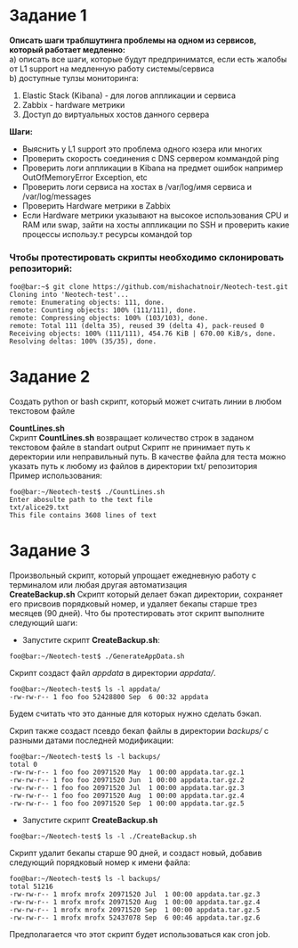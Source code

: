 # Задание 1

**Описать шаги траблшутинга проблемы на одном из сервисов, который работает медленно:**  
 a) описать все шаги, которые будут предприниматся, если есть жалобы от L1 support на медленную работу системы/сервиса  
 b) доступные тулзы мониторинга:  

   1) Elastic Stack (Kibana) - для логов аппликации и сервиса  
   2) Zabbix - hardware метрики  
   3) Доступ до виртуальных хостов данного сервера  

**Шаги:**

* Выяснить у L1 support это проблема одного юзера или многих
* Проверить скорость соединения с DNS сервером коммандой ping
* Проверить логи аппликации в Kibana на предмет ошибок например OutOfMemoryError Exception, etc
* Проверить логи сервиса на хостах в /var/log/имя сервиса и /var/log/messages
* Проверить Hardware метрики в Zabbix
* Если Hardware метрики указывают на высокое использования CPU и RAM или swap, зайти на хосты аппликации по SSH и проверить какие процессы использу.т ресурсы командой top 


### Чтобы протестировать скрипты необходимо склонировать репозиторий:  

```console
foo@bar:~$ git clone https://github.com/mishachatnoir/Neotech-test.git
Cloning into 'Neotech-test'...
remote: Enumerating objects: 111, done.
remote: Counting objects: 100% (111/111), done.
remote: Compressing objects: 100% (103/103), done.
remote: Total 111 (delta 35), reused 39 (delta 4), pack-reused 0
Receiving objects: 100% (111/111), 454.76 KiB | 670.00 KiB/s, done.
Resolving deltas: 100% (35/35), done.
```


# Задание 2 
Создать python or bash скрипт, который может считать линии в любом текстовом файле  

**CountLines.sh**  
Скрипт **CountLines.sh** возвращает количество строк в заданом текстовом файле в standart output
Скрипт не принимает путь к деректории или неправильный путь. 
В качестве файла для теста можно указать путь к любому из файлов в директории txt/ репозитория
Пример использования:  

```console
foo@bar:~/Neotech-test$ ./CountLines.sh 
Enter abosulte path to the text file
txt/alice29.txt
This file contains 3608 lines of text
```


# Задание 3  
Произвольный скрипт, который упрощает ежедневную работу с терминалом или любая другая автоматизация   
**CreateBackup.sh**
Скрипт который делает бэкап директории,  сохраняет его присвоив порядковый номер, и удаляет бекапы старше трез месяцев (90 дней).
Что бы протестировать этот скрипт выполните следующий шаги: 

* Запустите скрипт **CreateBackup.sh**:  
```console
foo@bar:~/Neotech-test$ ./GenerateAppData.sh 
````
Скрипт создаст файл *appdata* в директории *appdata/*.  
```console
foo@bar:~/Neotech-test$ ls -l appdata/
-rw-rw-r-- 1 foo foo 52428800 Sep  6 00:32 appdata
````
Будем считать что это данные для которых нужно сделать бэкап.

Скрип также создаст псевдо бекап файлы в директории *backups/* с разными датами последней модификации:

```console
foo@bar:~/Neotech-test$ ls -l backups/
total 0
-rw-rw-r-- 1 foo foo 20971520 May  1 00:00 appdata.tar.gz.1
-rw-rw-r-- 1 foo foo 20971520 Jun  1 00:00 appdata.tar.gz.2
-rw-rw-r-- 1 foo foo 20971520 Jul  1 00:00 appdata.tar.gz.3
-rw-rw-r-- 1 foo foo 20971520 Aug  1 00:00 appdata.tar.gz.4
-rw-rw-r-- 1 foo foo 20971520 Sep  1 00:00 appdata.tar.gz.5

````

* Запустите скрипт **CreateBackup.sh**  

```console
foo@bar:~/Neotech-test$ ls -l ./CreateBackup.sh
```
Скрипт удалит бекапы старше 90 дней, и создаст новый, добавив следующий порядковый номер к имени файла:

```console
foo@bar:~/Neotech-test$ ls -l backups/
total 51216
-rw-rw-r-- 1 mrofx mrofx 20971520 Jul  1 00:00 appdata.tar.gz.3
-rw-rw-r-- 1 mrofx mrofx 20971520 Aug  1 00:00 appdata.tar.gz.4
-rw-rw-r-- 1 mrofx mrofx 20971520 Sep  1 00:00 appdata.tar.gz.5
-rw-rw-r-- 1 mrofx mrofx 52437078 Sep  6 00:46 appdata.tar.gz.6
```
Предполагается что этот скрипт будет использоваться как cron job.





